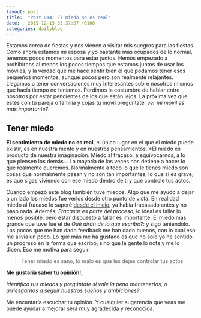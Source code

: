 ```yaml
---
layout: post
title:  "Post 014: El miedo no es real"
date:   2015-12-15 03:37:07 +0100
categories: dailyblog
---
```


Estamos cerca de fiestas y nos vienen a visitar mis suegros para las fiestas. Como ahora estamos mi esposa y yo bastante mas ocupados de lo normal, tenemos pocos momentos para estar juntos. Hemos empezado a prohibirnos al menos los pocos tiempos que estamos juntos de usar los móviles, y la verdad que me hace sentir bien el que podamos tener esos pequeños momentos, aunque pocos pero son realmente relajantes. Llegamos a tener conversaciones muy interesantes sobre nosotros mismos que hacía tiempo no teníamos. Perdimos la costumbre de hablar entre nosotros por estar pendientes de los que están lejos. La próxima vez que estés con tu pareja o familia y cojas tu móvil pregúntate: *ver mi móvil es mas importante?*.

## Tener miedo

**El sentimiento de miedo no es real**, el único lugar en el que el miedo puede existir, es en nuestra mente y en nuestros pensamientos. *El miedo es producto de nuestra imaginación. Miedo al fracaso, a equivocarnos, a lo que piensen los demás... La mayoría de las veces nos detiene a hacer lo que realmente queremos. Normalmente a todo lo que le tienes miedo son cosas que normalmente pasan y no son tan importantes, lo que si es grave, es que sigas viviendo con ese miedo dentro de ti y que controle tus actos.

Cuando empezó este blog también tuve miedos. Algo que me ayudo a dejar a un lado los miedos fue verlos desde otro punto de vista: En realidad miedo al fracaso lo superé [desde el inicio](http://horacio.svbtle.com/he-fallado), ya había fracasado antes y no pasó nada. Además, *Fracasar es parte del proceso*, lo ideal es fallar lo menos posible, pero estar dispuesto a fallar es importante. El miedo mas grande que tuve fue el de *Qué dirán de lo que escribo?*: y sigo teniéndolo. Los pocos que me han dado feedback me han dado buenos, con lo cual eso me alivia un poco. Lo que más me ha gustado es que no solo yo he sentido un progreso en la forma que escribo, sino que la gente lo nota y me lo dicen. Eso me motiva para seguir.

> Tener miedo es sano, lo malo es que les dejes controlar tus actos

**Me gustaría saber tu opinión!,**

*Identifica tus miedos y pregúntate si vale la pena mantenerlos, o arriesgarnos a seguir nuestros sueños y ambiciones?*

Me encantaría escuchar tu opinión. Y cualquier sugerencia que veas me puede ayudar a mejorar será muy agradecida y reconocida.